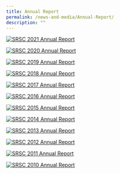 ```yaml
---
title: Annual Report
permalink: /news-and-media/Annual-Report/
description: ""
---
```

<a href="https://drive.google.com/file/d/1NsYJxiO2W19-YA0pl6YgiH8C8gVb0khY/view?usp=share\_link"><img src="/images/2021.jpg" title="SRSC 2021 Annual Report" alt="SRSC 2021 Annual Report"></a>


<a href="https://drive.google.com/file/d/1roBlWgsmuQgh0GKkZDY4quHWYxvtE963/view?usp=share\_link"><img src="/images/2020.jpg" title="SRSC 2020 Annual Report" alt="SRSC 2020 Annual Report"></a>


<a href="https://drive.google.com/file/d/1eide1EiSAT2_PwMTyDrfe5nJ0_PVtkdJ/view?usp=share_link"><img src="/images/2019.jpg" title="SRSC 2019 Annual Report" alt="SRSC 2019 Annual Report"></a>


<a href="https://drive.google.com/file/d/1wJX9OdEdaOCSiAES5PSe_6HPJqDTInjf/view?usp=share_link"><img src="/images/2018.jpg" title="SRSC 2018 Annual Report" alt="SRSC 2018 Annual Report"></a>


<a href="https://drive.google.com/file/d/1g8hqxIciTVrpar91CjNSTi_Sy5YZ0DAZ/view?usp=share_link"><img src="/images/2017.jpg" title="SRSC 2017 Annual Report" alt="SRSC 2017 Annual Report"></a>


<a href="https://drive.google.com/file/d/1YGJvkTPODveh6P3D-9J4lxPtwoZ2FG0O/view?usp=share_link"><img src="/images/2016.png" title="SRSC 2016 Annual Report" alt="SRSC 2016 Annual Report"></a>


<a href="https://drive.google.com/file/d/1wNdQXsDbEAmHObJCliQiEfFj31CfCyHb/view?usp=share_link"><img src="/images/2015.jpg" title="SRSC 2015 Annual Report" alt="SRSC 2015 Annual Report"></a>


<a href="https://drive.google.com/file/d/1hlOMRq6YLHbIQ_HK9cRkqo1Y93FVUr85/view?usp=share_link"><img src="/images/2014.jpg" title="SRSC 2014 Annual Report" alt="SRSC 2014 Annual Report"></a>


<a href="https://drive.google.com/file/d/1VRlcYHxQ1PaTVW1RITcWY80-Yyidewmo/view?usp=share_link"><img src="/images/2013.jpg" title="SRSC 2013 Annual Report" alt="SRSC 2013 Annual Report"></a>


<a href="https://drive.google.com/file/d/1kvVB7dtyAQ8loRzXg21YVFNRcNuIQb5c/view?usp=share_link"><img src="/images/2012-1.jpg" title="SRSC 2012 Annual Report" alt="SRSC 2012 Annual Report"></a>


<a href="https://drive.google.com/file/d/1eLPXFaDw5EWKx9z-zT9509JVMkQol2IB/view?usp=share_link"><img src="/images/2011.jpg" title="SRSC 2011 Annual Report" alt="SRSC 2011 Annual Report"></a>


<a href="https://drive.google.com/file/d/1fyN-LnrHgU7j7OTvSdpyjZUbuvLjaEG5/view?usp=share_link"><img src="/images/2010.jpg" title="SRSC 2010 Annual Report" alt="SRSC 2010 Annual Report"></a>